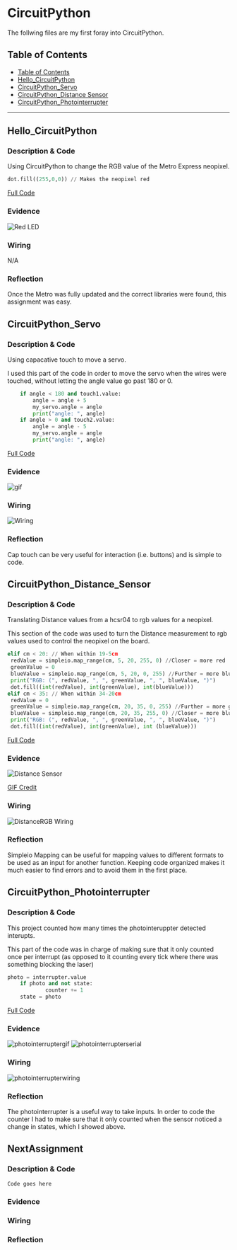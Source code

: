 # CircuitPython
 The follwing files are my first foray into CircuitPython.
## Table of Contents
* [Table of Contents](#TableOfContents)
* [Hello_CircuitPython](#Hello_CircuitPython)
* [CircuitPython_Servo](#CircuitPython_Servo)
* [CircuitPython_Distance Sensor](#CircuitPython_Distance_Sensor)
* [CircuitPython_Photointerrupter](#CircuitPython_Photointerrupter)
---


## Hello_CircuitPython

### Description & Code
Using CircuitPython to change the RGB value of the Metro Express neopixel.
```python
dot.fill((255,0,0)) // Makes the neopixel red
```

[Full Code](https://github.com/jkrosby51/CircuitPython/blob/main/HelloWorld.py)

### Evidence
![Red LED](https://github.com/jkrosby51/CircuitPython/blob/main/Images/HelloCircuitPython%20Evidence.jpg)

### Wiring
N/A

### Reflection
Once the Metro was fully updated and the correct libraries were found, this assignment was easy.


## CircuitPython_Servo

### Description & Code
Using capacative touch to move a servo.

I used this part of the code in order to move the servo when the wires were touched, without letting the angle value go past 180 or 0.
```python
    if angle < 180 and touch1.value: 
        angle = angle + 5
        my_servo.angle = angle
        print("angle: ", angle)
    if angle > 0 and touch2.value:
        angle = angle - 5
        my_servo.angle = angle
        print("angle: ", angle)
```
[Full Code](https://github.com/jkrosby51/CircuitPython/blob/main/ServoCapTouch.py)

### Evidence
![gif](https://github.com/jkrosby51/CircuitPython/blob/main/Images/ServoCapTouch%20Gif.gif)
### Wiring
![Wiring](https://github.com/jkrosby51/CircuitPython/blob/main/Images/ServoCapTouch%20Wiring.jpg)
### Reflection
Cap touch can be very useful for interaction (i.e. buttons) and is simple to code.


## CircuitPython_Distance_Sensor

### Description & Code
Translating Distance values from a hcsr04 to rgb values for a neopixel.

This section of the code was used to turn the Distance measurement to rgb values used to control the neopixel on the board.
```python
elif cm < 20: // When within 19-5cm
 redValue = simpleio.map_range(cm, 5, 20, 255, 0) //Closer = more red
 greenValue = 0
 blueValue = simpleio.map_range(cm, 5, 20, 0, 255) //Further = more blue
 print("RGB: (", redValue, ", ", greenValue, ", ", blueValue, ")")
 dot.fill((int(redValue), int(greenValue), int(blueValue)))
elif cm < 35: // When within 34-20cm
 redValue = 0
 greenValue = simpleio.map_range(cm, 20, 35, 0, 255) //Further = more green
 blueValue = simpleio.map_range(cm, 20, 35, 255, 0) //Closer = more blue
 print("RGB: (", redValue, ", ", greenValue, ", ", blueValue, ")")
 dot.fill((int(redValue), int(greenValue), int (blueValue)))
```
[Full Code](https://github.com/jkrosby51/CircuitPython/blob/main/DistanceRGB.py)

### Evidence
![Distance Sensor](https://github.com/jkrosby51/CircuitPython/blob/main/Images/gabyD-DistanceRGB.gif)

[GIF Credit](https://github.com/gdaless20/Circuitpython#CircuitPython_Distance_Servo)

### Wiring
![DistanceRGB Wiring](https://github.com/jkrosby51/CircuitPython/blob/main/Images/DistanceRGB%20Wiring.png)
### Reflection
Simpleio Mapping can be useful for mapping values to different formats to be used as an input for another function. Keeping code organized makes it much easier to find errors and to avoid them in the first place.


## CircuitPython_Photointerrupter 

### Description & Code
This project counted how many times the photointeruppter detected interupts.

This part of the code was in charge of making sure that it only counted once per interrupt (as opposed to it counting every tick where there was something blocking the laser)
```python
photo = interrupter.value
    if photo and not state:
            counter += 1
    state = photo
```

[Full Code](https://github.com/jkrosby51/CircuitPython/blob/main/Photointerrupters.py)

### Evidence

![photointerruptergif](https://github.com/jkrosby51/CircuitPython/blob/main/Images/PhotointerrupterGif.gif)
![photointerrupterserial](https://github.com/jkrosby51/CircuitPython/blob/main/Images/PhotointerrupterSerial.png)
### Wiring

![photointerrupterwiring](https://github.com/jkrosby51/CircuitPython/blob/main/Images/PhotointerrupterWiring.jpg)

### Reflection

The photointerrupter is a useful way to take inputs. In order to code the counter I had to make sure that it only counted when the sensor noticed a change in states, which I showed above.


## NextAssignment

### Description & Code

```python
Code goes here

```

### Evidence

### Wiring

### Reflection
